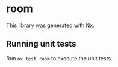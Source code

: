 # room

This library was generated with [Nx](https://nx.dev).

## Running unit tests

Run `nx test room` to execute the unit tests.
